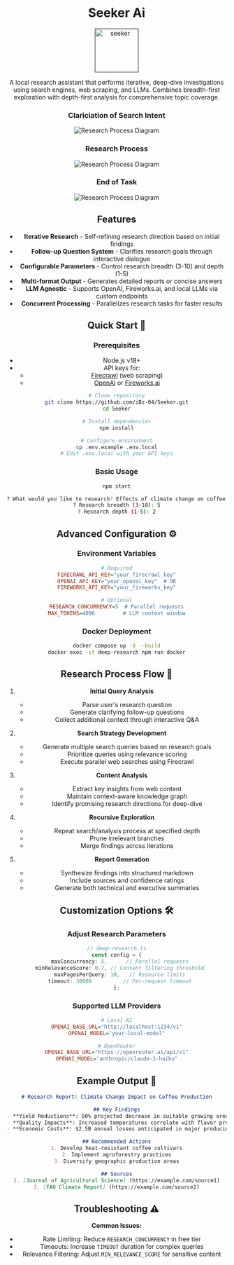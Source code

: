 <div align="center">
<h1>Seeker Ai</h1>
</div>

<div align="center" style="margin-top: 10px">
  <a href="">
    <img
      src="https://res.cloudinary.com/diekemzs9/image/upload/v1746009112/extension_icon_1024px_jedbgf.png"
      alt="seeker"
      height="100"
    />
  </a>

A local research assistant that performs iterative, deep-dive investigations using search engines, web scraping, and LLMs. Combines breadth-first exploration with depth-first analysis for comprehensive topic coverage.

### Clariciation of Search Intent
![Research Process Diagram](https://res.cloudinary.com/diekemzs9/image/upload/v1742669225/Screenshot_2025-03-22_181603_cl5rgp.png)

### Research Process
![Research Process Diagram](https://res.cloudinary.com/diekemzs9/image/upload/v1742669225/Screenshot_2025-03-22_181656_bfcrwe.png)

### End of Task
![Research Process Diagram](https://res.cloudinary.com/diekemzs9/image/upload/v1742669225/Screenshot_2025-03-22_181734_zdoaku.png)


## Features 

- **Iterative Research** - Self-refining research direction based on initial findings
- **Follow-up Question System** - Clarifies research goals through interactive dialogue
- **Configurable Parameters** - Control research breadth (3-10) and depth (1-5)
- **Multi-format Output** - Generates detailed reports or concise answers
- **LLM Agnostic** - Supports OpenAI, Fireworks.ai, and local LLMs via custom endpoints
- **Concurrent Processing** - Parallelizes research tasks for faster results

## Quick Start 🚀

### Prerequisites
- Node.js v18+
- API keys for:
  - [Firecrawl](https://firecrawl.dev/) (web scraping)
  - [OpenAI](https://openai.com/) or [Fireworks.ai](https://fireworks.ai/)

```bash
# Clone repository
git clone https://github.com/iBz-04/Seeker.git
cd Seeker

# Install dependencies
npm install

# Configure environment
cp .env.example .env.local
# Edit .env.local with your API keys
```

### Basic Usage
```bash
npm start

? What would you like to research? Effects of climate change on coffee production
? Research breadth (3-10): 5
? Research depth (1-5): 2
```

## Advanced Configuration ⚙️

### Environment Variables
```ini
# Required
FIRECRAWL_API_KEY="your_firecrawl_key"
OPENAI_API_KEY="your_openai_key"  # OR
FIREWORKS_API_KEY="your_fireworks_key"

# Optional
RESEARCH_CONCURRENCY=5  # Parallel requests
MAX_TOKENS=4096         # LLM context window
```

### Docker Deployment
```bash
docker compose up -d --build
docker exec -it deep-research npm run docker
```

## Research Process Flow 🔄

1. **Initial Query Analysis**
   - Parse user's research question
   - Generate clarifying follow-up questions
   - Collect additional context through interactive Q&A

2. **Search Strategy Development**
   - Generate multiple search queries based on research goals
   - Prioritize queries using relevance scoring
   - Execute parallel web searches using Firecrawl

3. **Content Analysis**
   - Extract key insights from web content
   - Maintain context-aware knowledge graph
   - Identify promising research directions for deep-dive

4. **Recursive Exploration**
   - Repeat search/analysis process at specified depth
   - Prune irrelevant branches
   - Merge findings across iterations

5. **Report Generation**
   - Synthesize findings into structured markdown
   - Include sources and confidence ratings
   - Generate both technical and executive summaries

## Customization Options 🛠️

### Adjust Research Parameters
```typescript
// deep-research.ts
const config = {
  maxConcurrency: 5,      // Parallel requests
  minRelevanceScore: 0.7, // Content filtering threshold
  maxPagesPerQuery: 10,   // Resource limits
  timeout: 30000          // Per-request timeout
};
```

### Supported LLM Providers
```ini
# Local AI
OPENAI_BASE_URL="http://localhost:1234/v1"
OPENAI_MODEL="your-local-model"

# OpenRouter
OPENAI_BASE_URL="https://openrouter.ai/api/v1"
OPENAI_MODEL="anthropic/claude-3-haiku"
```

## Example Output 📄

```markdown
# Research Report: Climate Change Impact on Coffee Production

## Key Findings
- **Yield Reductions**: 50% projected decrease in suitable growing areas by 2050
- **Quality Impacts**: Increased temperatures correlate with flavor profile degradation
- **Economic Costs**: $2.5B annual losses anticipated in major producing regions

## Recommended Actions
1. Develop heat-resistant coffee cultivars
2. Implement agroforestry practices
3. Diversify geographic production areas

## Sources
1. [Journal of Agricultural Science] (https://example.com/source1)
2. [FAO Climate Report] (https://example.com/source2)
```

## Troubleshooting ⚠️

**Common Issues:**
- Rate Limiting: Reduce `RESEARCH_CONCURRENCY` in free tier
- Timeouts: Increase `TIMEOUT` duration for complex queries
- Relevance Filtering: Adjust `MIN_RELEVANCE_SCORE` for sensitive content




